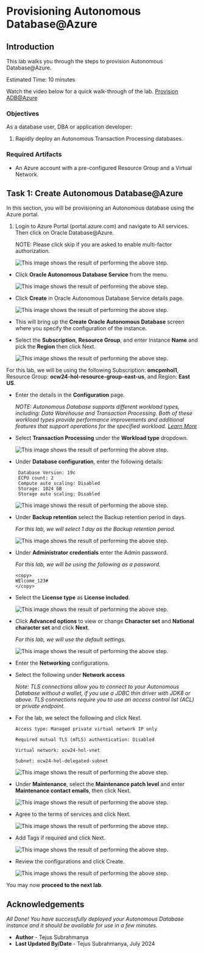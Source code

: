
# Provisioning Autonomous Database@Azure

## Introduction

This lab walks you through the steps to provision Autonomous Database@Azure. 

Estimated Time: 10 minutes

Watch the video below for a quick walk-through of the lab.
[Provision ADB@Azure](videohub:1_2qkjv6o5)

### Objectives

As a database user, DBA or application developer:

1. Rapidly deploy an Autonomous Transaction Processing databases.

### Required Artifacts

- An Azure account with a pre-configured Resource Group and a Virtual Network.

## Task 1: Create Autonomous Database@Azure

In this section, you will be provisioning an Autonomous database using the Azure portal.

1.	Login to Azure Portal (portal.azure.com) and navigate to All services. Then click on Oracle Database@Azure.

    NOTE: Please click skip if you are asked to enable multi-factor authorization.

    ![This image shows the result of performing the above step.](./images/oracledb.png " ")

-  Click **Oracle Autonomous Database Service** from the menu.

    ![This image shows the result of performing the above step.](./images/adb.png " ")

- Click **Create** in Oracle Autonomous Database Service details page.

    ![This image shows the result of performing the above step.](./images/createadb.png " ")


-  This will bring up the **Create Oracle Autonomous Database** screen where you specify the configuration of the instance.

- Select the **Subscription**, **Resource Group**, and enter Instance **Name** and pick the **Region** then click Next.

    ![This image shows the result of performing the above step.](./images/basics.png " ")

For this lab, we will be using the following Subscription: **omcpmhol1**, Resource Group: **ocw24-hol-resource-group-east-us**, and Region: **East US**.

-  Enter the details in the **Configuration** page.

    *NOTE: Autonomous Database supports different workload types, including: Data Warehouse and Transaction Processing. Both of these workload types provide performance improvements and additional features that support operations for the specified workload. [Learn More](https://docs.oracle.com/en/cloud/paas/autonomous-database/serverless/adbsb/about-autonomous-database-workloads.html#GUID-E1C8C5F2-22FB-4225-A3B9-9E78277A5834)*

-  Select **Transaction Processing** under the **Workload type** dropdown.
    
    ![This image shows the result of performing the above step.](./images/transaction.png " ")

- Under **Database configuration**, enter the following details:
    ```
     Database Version: 19c
     ECPU count: 2
     Compute auto scaling: Disabled
     Storage: 1024 GB
     Storage auto scaling: Disabled
    ```
    ![This image shows the result of performing the above step.](./images/config.png " ")


-  Under **Backup retention** select the Backup retention period in days.
    
    *For this lab, we will select 1 day as the Backup retention period.*

    ![This image shows the result of performing the above step.](./images/backup.png " ")

-  Under **Administrator credentials** enter the Admin password.

    *For this lab, we will be using the following as a password.*

    ```
    <copy>
    WElcome_123#
    </copy>
    ```

- Select the  **License type** as **License included**.

    ![This image shows the result of performing the above step.](./images/license.png " ")

-  Click **Advanced options** to view or change **Character set** and **National character set** and click **Next**.

    *For this lab, we will use the default settings.*

    ![This image shows the result of performing the above step.](./images/char.png " ")


- Enter the **Networking** configurations.

- Select the following under **Network access**
    
    *Note: TLS connections allow you to connect to your Autonomous Database without a wallet, if you use a JDBC thin driver with JDK8 or above. TLS connections require you to use an access control list (ACL) or private endpoint.*

- For the lab, we select the following and click Next. 

    ```
    Access type: Managed private virtual network IP only
    
    Required mutual TLS (mTLS) authentication: Disabled
    
    Virtual network: ocw24-hol-vnet
    
    Subnet: ocw24-hol-delegated-subnet
    ```

    ![This image shows the result of performing the above step.](./images/network.png " ")
    

- Under **Maintenance**, select the **Maintenance patch level** and enter **Maintenance contact emails**, then click Next.
    
    ![This image shows the result of performing the above step.](./images/maintenance.png " ")

- Agree to the terms of services and click Next.

    ![This image shows the result of performing the above step.](./images/agree.png " ")

- Add Tags if required and click Next.

    ![This image shows the result of performing the above step.](./images/tags.png " ")

- Review the configurations and click Create.

    ![This image shows the result of performing the above step.](./images/review.png " ")


You may now **proceed to the next lab**.

## Acknowledgements

*All Done! You have successfully deployed your Autonomous Database instance and it should be available for use in a few minutes.*

- **Author** - Tejus Subrahmanya
- **Last Updated By/Date** - Tejus Subrahmanya, July 2024